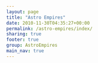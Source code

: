 ```yaml
---
layout: page
title: "Astro Empires"
date: 2010-11-30T04:35:27+00:00
permalink: /astro-empires/index/
sharing: true
footer: true
group: AstroEmpires
main_nav: true
---
```


